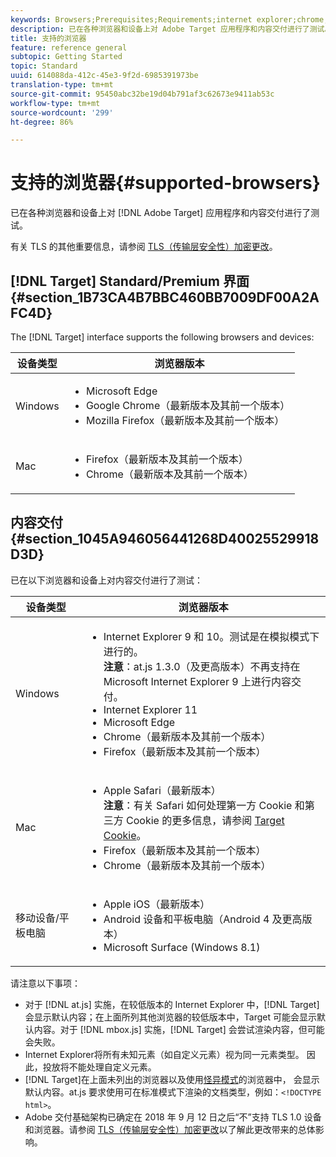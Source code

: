 ```yaml
---
keywords: Browsers;Prerequisites;Requirements;internet explorer;chrome;firefox;safari;android;surface
description: 已在各种浏览器和设备上对 Adobe Target 应用程序和内容交付进行了测试。
title: 支持的浏览器
feature: reference general
subtopic: Getting Started
topic: Standard
uuid: 614088da-412c-45e3-9f2d-6985391973be
translation-type: tm+mt
source-git-commit: 95450abc32be19d04b791af3c62673e9411ab53c
workflow-type: tm+mt
source-wordcount: '299'
ht-degree: 86%

---
```



# 支持的浏览器{#supported-browsers}

已在各种浏览器和设备上对 [!DNL Adobe Target] 应用程序和内容交付进行了测试。

有关 TLS 的其他重要信息，请参阅 [TLS（传输层安全性）加密更改](/help/c-implementing-target/c-considerations-before-you-implement-target/tls-transport-layer-security-encryption.md#concept_CC1001E9D3AE4BABAF90B8311B0A6451)。

## [!DNL Target] Standard/Premium 界面 {#section_1B73CA4B7BBC460BB7009DF00A2AFC4D}

The [!DNL Target] interface supports the following browsers and devices:

| 设备类型 | 浏览器版本 |
|--- |--- |
| Windows | <ul><li>Microsoft Edge</li><li>Google Chrome（最新版本及其前一个版本）</li><li>Mozilla Firefox（最新版本及其前一个版本）</li></ul> |
| Mac | <ul><li>Firefox（最新版本及其前一个版本）</li><li>Chrome（最新版本及其前一个版本）</li></ul> |

## 内容交付 {#section_1045A946056441268D40025529918D3D}

已在以下浏览器和设备上对内容交付进行了测试：

| 设备类型 | 浏览器版本 |
|--- |--- |
| Windows | <ul><li>Internet Explorer 9 和 10。测试是在模拟模式下进行的。<br>**注意**：at.js 1.3.0（及更高版本）不再支持在 Microsoft Internet Explorer 9 上进行内容交付。</li><li>Internet Explorer 11</li><li>Microsoft Edge</li><li>Chrome（最新版本及其前一个版本）</li><li>Firefox（最新版本及其前一个版本）</li></ul> |
| Mac | <ul><li>Apple Safari（最新版本）<br>**注意**：有关 Safari 如何处理第一方 Cookie 和第三方 Cookie 的更多信息，请参阅 [Target Cookie](/help/c-implementing-target/c-implementing-target-for-client-side-web/t-mbox-download/cookie-behavior.md)。</li><li>Firefox（最新版本及其前一个版本）</li><li>Chrome（最新版本及其前一个版本）</li></ul> |
| 移动设备/平板电脑 | <ul><li>Apple iOS（最新版本）</li><li>Android 设备和平板电脑（Android 4 及更高版本）</li><li>Microsoft Surface (Windows 8.1)</li></ul> |

请注意以下事项：

* 对于 [!DNL at.js] 实施，在较低版本的 Internet Explorer 中，[!DNL Target] 会显示默认内容；在上面所列其他浏览器的较低版本中，Target 可能会显示默认内容。对于 [!DNL mbox.js] 实施，[!DNL Target] 会尝试渲染内容，但可能会失败。
* Internet Explorer将所有未知元素（如自定义元素）视为同一元素类型。 因此，投放将不能处理自定义元素。
* [!DNL Target]在上面未列出的浏览器以及使用[怪异模式](https://en.wikipedia.org/wiki/Quirks_mode)的浏览器中， 会显示默认内容。at.js 要求使用可在标准模式下渲染的文档类型，例如：`<!DOCTYPE html>`。
* Adobe 交付基础架构已确定在 2018 年 9 月 12 日之后“不”支持 TLS 1.0 设备和浏览器。请参阅 [TLS（传输层安全性）加密更改](/help/c-implementing-target/c-considerations-before-you-implement-target/tls-transport-layer-security-encryption.md#concept_CC1001E9D3AE4BABAF90B8311B0A6451)以了解此更改带来的总体影响。
